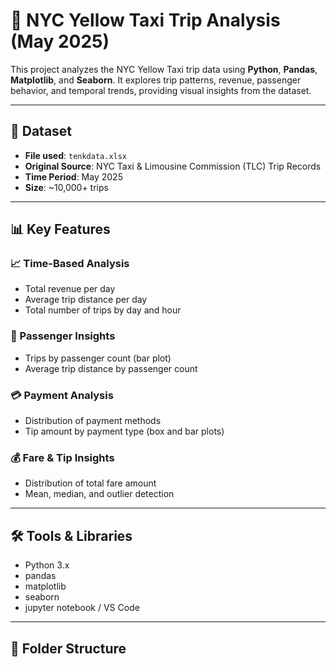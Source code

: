 # 🗽 NYC Yellow Taxi Trip Analysis (May 2025)

This project analyzes the NYC Yellow Taxi trip data using **Python**, **Pandas**, **Matplotlib**, and **Seaborn**. It explores trip patterns, revenue, passenger behavior, and temporal trends, providing visual insights from the dataset.

---

## 📁 Dataset

- **File used**: `tenkdata.xlsx`
- **Original Source**: NYC Taxi & Limousine Commission (TLC) Trip Records
- **Time Period**: May 2025
- **Size**: ~10,000+ trips

---

## 📊 Key Features

### 📈 Time-Based Analysis
- Total revenue per day
- Average trip distance per day
- Total number of trips by day and hour

### 👥 Passenger Insights
- Trips by passenger count (bar plot)
- Average trip distance by passenger count

### 💳 Payment Analysis
- Distribution of payment methods
- Tip amount by payment type (box and bar plots)

### 💰 Fare & Tip Insights
- Distribution of total fare amount
- Mean, median, and outlier detection

---

## 🛠️ Tools & Libraries

- Python 3.x
- pandas
- matplotlib
- seaborn
- jupyter notebook / VS Code

---

## 📂 Folder Structure

